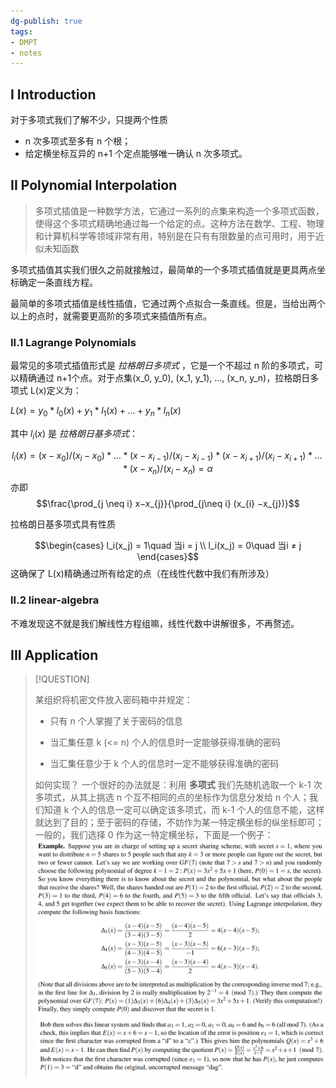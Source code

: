 ```yaml
---
dg-publish: true
tags:
- DMPT
- notes
---
```


## I Introduction

对于多项式我们了解不少，只提两个性质

- n 次多项式至多有 n 个根；
- 给定横坐标互异的 n+1 个定点能够唯一确认 n 次多项式。

## II Polynomial Interpolation

> 多项式插值是一种数学方法，它通过一系列的点集来构造一个多项式函数，使得这个多项式精确地通过每一个给定的点。这种方法在数学、工程、物理和计算机科学等领域非常有用，特别是在只有有限数量的点可用时，用于近似未知函数

多项式插值其实我们很久之前就接触过，最简单的一个多项式插值就是更具两点坐标确定一条直线方程。

最简单的多项式插值是线性插值，它通过两个点拟合一条直线。但是，当给出两个以上的点时，就需要更高阶的多项式来插值所有点。

### II.1 Lagrange Polynomials

最常见的多项式插值形式是 _拉格朗日多项式_ ，它是一个不超过 n 阶的多项式，可以精确通过 n+1个点。对于点集(x_0, y_0), (x_1, y_1), …, (x_n, y_n)，拉格朗日多项式 L(x)定义为：

$L(x) = y_0 * l_0(x) + y_1 * l_1(x) + … + y_n * l_n(x)$

其中 $l_i(x)$ 是 _拉格朗日基多项式_：

$$l_i(x) = (x - x_0) / (x_i - x_0) * … * (x - x_{i-1}) / (x_i - x_{i-1}) * (x - x_{i+1}) / (x_i - x_{i+1}) * … * (x - x_n) / (x_i - x_n) = \alpha $$
亦即
$$\frac{\prod_{j \neq i} x−x_{j}}{\prod_{j\neq i} (x_{i} −x_{j})}$$

拉格朗日基多项式具有性质

$$\begin{cases}
l_i(x_j) = 1\quad 当i = j \\ l_i(x_j) = 0\quad 当i ≠ j
\end{cases}$$
这确保了 L(x)精确通过所有给定的点（在线性代数中我们有所涉及）
### II.2 linear-algebra
不难发现这不就是我们解线性方程组嘛，线性代数中讲解很多，不再赘述。
## III Application
> [!QUESTION]
>
> 某组织将机密文件放入密码箱中并规定：
> 
> - 只有 n 个人掌握了关于密码的信息
> 
> - 当汇集任意 k (<= n) 个人的信息时一定能够获得准确的密码
>
> - 当汇集任意少于 k 个人的信息时一定不能够获得准确的密码
>
> 如何实现？
一个很好的办法就是：利用 **多项式**
我们先随机选取一个 k-1 次多项式，从其上挑选 n 个互不相同的点的坐标作为信息分发给 n 个人；我们知道 k 个人的信息一定可以确定该多项式，而 k-1 个人的信息不能，这样就达到了目的；至于密码的存储，不妨作为某一特定横坐标的纵坐标即可；一般的，我们选择 0 作为这一特定横坐标，下面是一个例子：
![](attachments/08-Polynomials.png)![](attachments/08-Polynomials-1.png)

